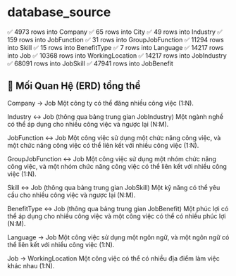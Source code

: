 # database_source

✅ 4973 rows into Company
✅ 65 rows into City
✅ 49 rows into Industry
✅ 159 rows into JobFunction
✅ 31 rows into GroupJobFunction
✅ 11294 rows into Skill
✅ 15 rows into BenefitType
✅ 7 rows into Language
✅ 14217 rows into Job
✅ 10368 rows into WorkingLocation
✅ 14217 rows into JobIndustry
✅ 68091 rows into JobSkill
✅ 47941 rows into JobBenefit

## 🧠 Mối Quan Hệ (ERD) tổng thể

Company → Job
Một công ty có thể đăng nhiều công việc (1:N).

Industry ↔ Job (thông qua bảng trung gian JobIndustry)
Một ngành nghề có thể áp dụng cho nhiều công việc và ngược lại (N:M).

JobFunction ↔ Job
Một công việc sử dụng một chức năng công việc, và một chức năng công việc có thể liên kết với nhiều công việc (1:N).

GroupJobFunction ↔ Job
Một công việc sử dụng một nhóm chức năng công việc, và một nhóm chức năng công việc có thể liên kết với nhiều công việc (1:N).

Skill ↔ Job (thông qua bảng trung gian JobSkill)
Một kỹ năng có thể yêu cầu cho nhiều công việc và ngược lại (N:M).

BenefitType ↔ Job (thông qua bảng trung gian JobBenefit)
Một phúc lợi có thể áp dụng cho nhiều công việc và một công việc có thể có nhiều phúc lợi (N:M).

Language → Job
Một công việc sử dụng một ngôn ngữ, và một ngôn ngữ có thể liên kết với nhiều công việc (1:N).

Job → WorkingLocation
Một công việc có thể có nhiều địa điểm làm việc khác nhau (1:N).